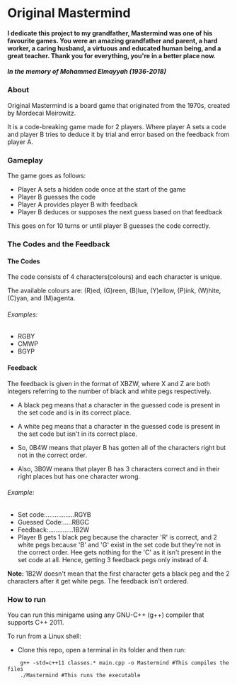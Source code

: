 # Original Mastermind

#### I dedicate this project to my grandfather, Mastermind was one of his favourite games. You were an amazing grandfather and parent, a hard worker, a caring husband, a virtuous and educated human being, and a great teacher. Thank you for everything, you're in a better place now. 
***In the memory of Mohammed Elmayyah (1936-2018)***

### About

Original Mastermind is a board game that originated from the 1970s, created by Mordecai Meirowitz. 


It is a code-breaking game made for 2 players. Where player A sets a code and player B tries to deduce it by trial and error based on the feedback from player A.


### Gameplay

The game goes as follows:
+ Player A sets a hidden code once at the start of the game
+ Player B guesses the code
+ Player A provides player B with feedback
+ Player B deduces or supposes the next guess based on that feedback

This goes on for 10 turns or until player B guesses the code correctly.

### The Codes and the Feedback

#### The Codes
The code consists of 4 characters(colours) and each character is unique. 

The available colours are: (R)ed, (G)reen, (B)lue, (Y)ellow, (P)ink, (W)hite, (C)yan, and (M)agenta.

###### Examples:
+ RGBY
+ CMWP
+ BGYP

#### Feedback
The feedback is given in the format of XBZW, where X and Z are both integers referring to the number of black and white pegs respectively.

+ A black peg means that a character in the guessed code is present in the set code and is in its correct place.
+ A white peg means that a character in the guessed code is present in the set code but isn't in its correct place.

+ So, 0B4W means that player B has gotten all of the characters right but not in the correct order.
+ Also, 3B0W means that player B has 3 characters correct and in their right places but has one character wrong.

###### Example:
+ Set code:................RGYB
+ Guessed Code:.....RBGC
+ Feedback:..............1B2W
+ Player B gets 1 black peg because the character 'R' is correct, and 2 white pegs because 'B' and 'G' exist in the set code but they're not in the correct order. Hee gets nothing for the 'C' as it isn't present in the set code at all. Hence, getting 3 feedback pegs only instead of 4.

**Note:** 1B2W doesn't mean that the first character gets a black peg and the 2 characters after it get white pegs. The feedback isn't ordered.

### How to run

You can run this minigame using any GNU-C++ (g++) compiler that supports C++ 2011.

To run from a Linux shell:
+ Clone this repo, open a terminal in its folder and then run:
``` 
    g++ -std=c++11 classes.* main.cpp -o Mastermind #This compiles the files
    ./Mastermind #This runs the executable
```
